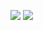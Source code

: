 ![](https://user-images.githubusercontent.com/74038190/225813708-98b745f2-7d22-48cf-9150-083f1b00d6c9.gif)
![](https://komarev.com/ghpvc/?username=MatthewBryanCC&style=flat-square&color=blueviolet&label=Profile+Snoopers)
